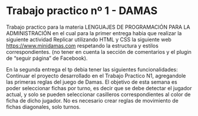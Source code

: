 # Trabajo practico nº 1 - DAMAS

Trabajo practico para la materia LENGUAJES DE PROGRAMACIÓN PARA LA ADMINISTRACIÓN en el cual para la primer entrega habia que realizar la siguiente actividad
Replicar utilizando HTML y CSS la siguiente web https://www.minidamas.com respetando la estructura y estilos correspondientes. 
(no tener en cuenta la sección de comentarios y el plugin de “seguir página” de Facebook).

En la segunda entrega el tp debia tener las siguientes funcionalidades:
Continuar el proyecto desarrollado en el Trabajo Practico N1, agregandole las primeras reglas del juego de Damas. El objetivo de esta semana es poder seleccionar fichas por turno, es decir que se debe detectar el jugador actual, y solo se pueden seleccionar casilleros correspondientes al color de ficha de dicho jugador. No es necesario crear reglas de movimiento de fichas diagonales, solo turnos.

